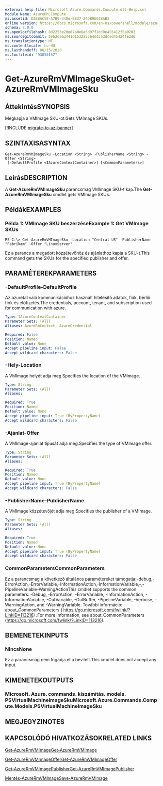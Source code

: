 ```yaml
---
external help file: Microsoft.Azure.Commands.Compute.dll-Help.xml
Module Name: AzureRM.Compute
ms.assetid: D2BBAC5B-A7B9-44DA-BE37-24D89E03BAB3
online version: https://docs.microsoft.com/en-us/powershell/module/azurerm.compute/get-azurermvmimagesku
schema: 2.0.0
ms.openlocfilehash: 8d2253e20e87a0e6a5d97f2dd0e405412f5a9282
ms.sourcegitcommit: b9b2dea3441d1532a5564ddca3dced45424fe2d6
ms.translationtype: MT
ms.contentlocale: hu-HU
ms.lasthandoff: 08/15/2020
ms.locfileid: "93850157"
---
```

# <span data-ttu-id="e788b-101">Get-AzureRmVMImageSku</span><span class="sxs-lookup"><span data-stu-id="e788b-101">Get-AzureRmVMImageSku</span></span>

## <span data-ttu-id="e788b-102">Áttekintés</span><span class="sxs-lookup"><span data-stu-id="e788b-102">SYNOPSIS</span></span>
<span data-ttu-id="e788b-103">Megkapja a VMImage SKU-ot.</span><span class="sxs-lookup"><span data-stu-id="e788b-103">Gets VMImage SKUs.</span></span>

[!INCLUDE [migrate-to-az-banner](../../includes/migrate-to-az-banner.md)]

## <span data-ttu-id="e788b-104">SZINTAXISA</span><span class="sxs-lookup"><span data-stu-id="e788b-104">SYNTAX</span></span>

```
Get-AzureRmVMImageSku -Location <String> -PublisherName <String> -Offer <String>
 [-DefaultProfile <IAzureContextContainer>] [<CommonParameters>]
```

## <span data-ttu-id="e788b-105">Leírás</span><span class="sxs-lookup"><span data-stu-id="e788b-105">DESCRIPTION</span></span>
<span data-ttu-id="e788b-106">A **Get-AzureRmVMImageSku** parancsmag VMImage SKU-t kap.</span><span class="sxs-lookup"><span data-stu-id="e788b-106">The **Get-AzureRmVMImageSku** cmdlet gets VMImage SKUs.</span></span>

## <span data-ttu-id="e788b-107">Példák</span><span class="sxs-lookup"><span data-stu-id="e788b-107">EXAMPLES</span></span>

### <span data-ttu-id="e788b-108">Példa 1: VMImage SKU beszerzése</span><span class="sxs-lookup"><span data-stu-id="e788b-108">Example 1: Get VMImage SKUs</span></span>
```
PS C:\> Get-AzureRmVMImageSku -Location "Central US" -PublisherName "Fabrikam" -Offer "LinuxServer"
```

<span data-ttu-id="e788b-109">Ez a parancs a megadott közzétevőhöz és ajánlathoz kapja a SKU-t.</span><span class="sxs-lookup"><span data-stu-id="e788b-109">This command gets the SKUs for the specified publisher and offer.</span></span>

## <span data-ttu-id="e788b-110">PARAMÉTEREK</span><span class="sxs-lookup"><span data-stu-id="e788b-110">PARAMETERS</span></span>

### <span data-ttu-id="e788b-111">-DefaultProfile</span><span class="sxs-lookup"><span data-stu-id="e788b-111">-DefaultProfile</span></span>
<span data-ttu-id="e788b-112">Az azuretal való kommunikációhoz használt hitelesítő adatok, fiók, bérlői fiók és előfizetés.</span><span class="sxs-lookup"><span data-stu-id="e788b-112">The credentials, account, tenant, and subscription used for communication with azure.</span></span>

```yaml
Type: IAzureContextContainer
Parameter Sets: (All)
Aliases: AzureRmContext, AzureCredential

Required: False
Position: Named
Default value: None
Accept pipeline input: False
Accept wildcard characters: False
```

### <span data-ttu-id="e788b-113">-Hely</span><span class="sxs-lookup"><span data-stu-id="e788b-113">-Location</span></span>
<span data-ttu-id="e788b-114">A VMImage helyét adja meg.</span><span class="sxs-lookup"><span data-stu-id="e788b-114">Specifies the location of the VMImage.</span></span>

```yaml
Type: String
Parameter Sets: (All)
Aliases: 

Required: True
Position: Named
Default value: None
Accept pipeline input: True (ByPropertyName)
Accept wildcard characters: False
```

### <span data-ttu-id="e788b-115">-Ajánlat</span><span class="sxs-lookup"><span data-stu-id="e788b-115">-Offer</span></span>
<span data-ttu-id="e788b-116">A VMImage-ajánlat típusát adja meg.</span><span class="sxs-lookup"><span data-stu-id="e788b-116">Specifies the type of VMImage offer.</span></span>

```yaml
Type: String
Parameter Sets: (All)
Aliases: 

Required: True
Position: Named
Default value: None
Accept pipeline input: True (ByPropertyName)
Accept wildcard characters: False
```

### <span data-ttu-id="e788b-117">-PublisherName</span><span class="sxs-lookup"><span data-stu-id="e788b-117">-PublisherName</span></span>
<span data-ttu-id="e788b-118">A VMImage közzétevőjét adja meg.</span><span class="sxs-lookup"><span data-stu-id="e788b-118">Specifies the publisher of a VMImage.</span></span>

```yaml
Type: String
Parameter Sets: (All)
Aliases: 

Required: True
Position: Named
Default value: None
Accept pipeline input: True (ByPropertyName)
Accept wildcard characters: False
```

### <span data-ttu-id="e788b-119">CommonParameters</span><span class="sxs-lookup"><span data-stu-id="e788b-119">CommonParameters</span></span>
<span data-ttu-id="e788b-120">Ez a parancsmag a következő általános paramétereket támogatja:-debug,-ErrorAction,-ErrorVariable,-InformationAction,-InformationVariable,-,-PipelineVariable-WarningAction</span><span class="sxs-lookup"><span data-stu-id="e788b-120">This cmdlet supports the common parameters: -Debug, -ErrorAction, -ErrorVariable, -InformationAction, -InformationVariable, -OutVariable, -OutBuffer, -PipelineVariable, -Verbose, -WarningAction, and -WarningVariable.</span></span> <span data-ttu-id="e788b-121">További információ: about_CommonParameters ( https://go.microsoft.com/fwlink/?LinkID=113216) .</span><span class="sxs-lookup"><span data-stu-id="e788b-121">For more information, see about_CommonParameters (https://go.microsoft.com/fwlink/?LinkID=113216).</span></span>

## <span data-ttu-id="e788b-122">BEMENETEK</span><span class="sxs-lookup"><span data-stu-id="e788b-122">INPUTS</span></span>

### <span data-ttu-id="e788b-123">Nincs</span><span class="sxs-lookup"><span data-stu-id="e788b-123">None</span></span>
<span data-ttu-id="e788b-124">Ez a parancsmag nem fogadja el a bevitelt.</span><span class="sxs-lookup"><span data-stu-id="e788b-124">This cmdlet does not accept any input.</span></span>

## <span data-ttu-id="e788b-125">KIMENETEK</span><span class="sxs-lookup"><span data-stu-id="e788b-125">OUTPUTS</span></span>

### <span data-ttu-id="e788b-126">Microsoft. Azure. commands. kiszámítás. models. PSVirtualMachineImageSku</span><span class="sxs-lookup"><span data-stu-id="e788b-126">Microsoft.Azure.Commands.Compute.Models.PSVirtualMachineImageSku</span></span>

## <span data-ttu-id="e788b-127">MEGJEGYZI</span><span class="sxs-lookup"><span data-stu-id="e788b-127">NOTES</span></span>

## <span data-ttu-id="e788b-128">KAPCSOLÓDÓ HIVATKOZÁSOK</span><span class="sxs-lookup"><span data-stu-id="e788b-128">RELATED LINKS</span></span>

[<span data-ttu-id="e788b-129">Get-AzureRmVMImage</span><span class="sxs-lookup"><span data-stu-id="e788b-129">Get-AzureRmVMImage</span></span>](./Get-AzureRmVMImage.md)

[<span data-ttu-id="e788b-130">Get-AzureRmVMImageOffer</span><span class="sxs-lookup"><span data-stu-id="e788b-130">Get-AzureRmVMImageOffer</span></span>](./Get-AzureRmVMImageOffer.md)

[<span data-ttu-id="e788b-131">Get-AzureRmVMImagePublisher</span><span class="sxs-lookup"><span data-stu-id="e788b-131">Get-AzureRmVMImagePublisher</span></span>](./Get-AzureRmVMImagePublisher.md)

[<span data-ttu-id="e788b-132">Mentés-AzureRmVMImage</span><span class="sxs-lookup"><span data-stu-id="e788b-132">Save-AzureRmVMImage</span></span>](./Save-AzureRmVMImage.md)


